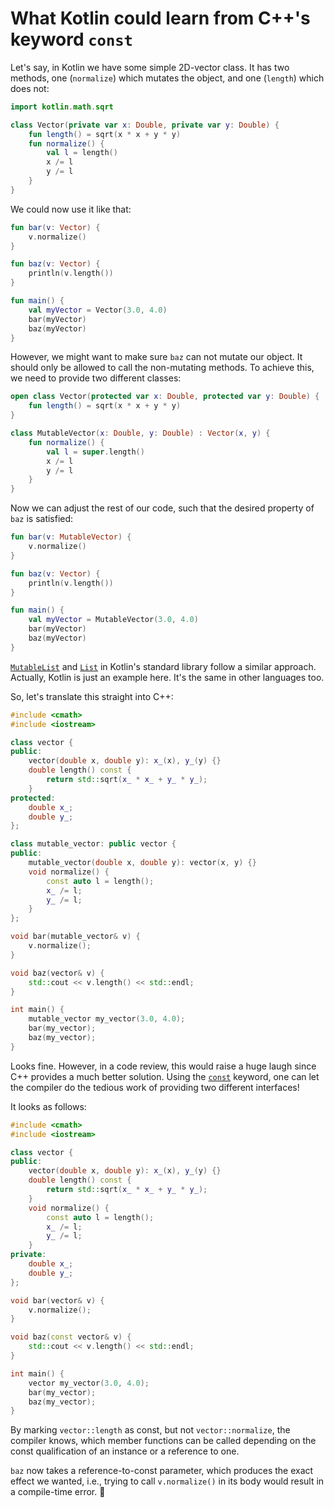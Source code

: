 # What Kotlin could learn from C++'s keyword `const`

Let's say, in Kotlin we have some simple 2D-vector class. It has two methods, one (`normalize`) which mutates the object, and one (`length`) which does not:

```kotlin
import kotlin.math.sqrt

class Vector(private var x: Double, private var y: Double) {
    fun length() = sqrt(x * x + y * y)
    fun normalize() {
        val l = length()
        x /= l
        y /= l
    }
}
```

We could now use it like that:

```kotlin
fun bar(v: Vector) {
    v.normalize()
}

fun baz(v: Vector) {
    println(v.length())
}

fun main() {
    val myVector = Vector(3.0, 4.0)
    bar(myVector)
    baz(myVector)
}
```

However, we might want to make sure `baz` can not mutate our object. It should only be allowed to call the non-mutating methods. To achieve this, we need to provide two different classes:

```kotlin
open class Vector(protected var x: Double, protected var y: Double) {
    fun length() = sqrt(x * x + y * y)
}

class MutableVector(x: Double, y: Double) : Vector(x, y) {
    fun normalize() {
        val l = super.length()
        x /= l
        y /= l
    }
}
```

Now we can adjust the rest of our code, such that the desired property of `baz` is satisfied:

```kotlin
fun bar(v: MutableVector) {
    v.normalize()
}

fun baz(v: Vector) {
    println(v.length())
}

fun main() {
    val myVector = MutableVector(3.0, 4.0)
    bar(myVector)
    baz(myVector)
}
```

[`MutableList`](https://kotlinlang.org/api/latest/jvm/stdlib/kotlin.collections/-mutable-list/index.html) and [`List`](https://kotlinlang.org/api/latest/jvm/stdlib/kotlin.collections/-list/index.html) in Kotlin's standard library follow a similar approach. Actually, Kotlin is just an example here. It's the same in other languages too.

So, let's translate this straight into C++:

```cpp
#include <cmath>
#include <iostream>

class vector {
public:
    vector(double x, double y): x_(x), y_(y) {}
    double length() const {
        return std::sqrt(x_ * x_ + y_ * y_);
    }
protected:
    double x_;
    double y_;
};

class mutable_vector: public vector {
public:
    mutable_vector(double x, double y): vector(x, y) {}
    void normalize() {
        const auto l = length();
        x_ /= l;
        y_ /= l;
    }
};

void bar(mutable_vector& v) {
    v.normalize();
}

void baz(vector& v) {
    std::cout << v.length() << std::endl;
}

int main() {
    mutable_vector my_vector(3.0, 4.0);
    bar(my_vector);
    baz(my_vector);
}
```

Looks fine. However, in a code review, this would raise a huge laugh since C++ provides a much better solution. Using the [`const`](https://en.cppreference.com/w/cpp/keyword/const) keyword, one can let the compiler do the tedious work of providing two different interfaces!

It looks as follows:

```cpp
#include <cmath>
#include <iostream>

class vector {
public:
    vector(double x, double y): x_(x), y_(y) {}
    double length() const {
        return std::sqrt(x_ * x_ + y_ * y_);
    }
    void normalize() {
        const auto l = length();
        x_ /= l;
        y_ /= l;
    }
private:
    double x_;
    double y_;
};

void bar(vector& v) {
    v.normalize();
}

void baz(const vector& v) {
    std::cout << v.length() << std::endl;
}

int main() {
    vector my_vector(3.0, 4.0);
    bar(my_vector);
    baz(my_vector);
}
```

By marking `vector::length` as const, but not `vector::normalize`, the compiler knows, which member functions can be called depending on the const qualification of an instance or a reference to one.

`baz` now takes a reference-to-const parameter, which produces the exact effect we wanted, i.e., trying to call `v.normalize()` in its body would result in a compile-time error. :tada:
